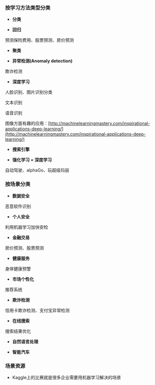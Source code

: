 ### 按学习方法类型分类

* **分类**

* **回归**

预测保险费用、股票预测、房价预测

* **聚类**

* **异常检测\(Anomaly detection\)**

欺诈检测

* **深度学习**

人脸识别、图片识别分类

文本识别

语音识别

图像方面有趣的应用：[http://machinelearningmastery.com/inspirational-applications-deep-learning/](http://machinelearningmastery.com/inspirational-applications-deep-learning/)

* **搜索引擎**

* **强化学习 + 深度学习**

自动驾驶、alphaGo、玩超级玛丽

### 按场景分类

* **数据安全**

恶意软件识别

* **个人安全**

利用机器学习加快安检

* **金融交易**

房价预测、股票预测

* **健康服务**

身体健康预警

* **市场个性化**

推荐系统

* **欺诈检测**

信用卡欺诈检测、支付宝异常检测

* **在线搜索**

搜索结果优化

* **自然语言处理**

* **智能汽车**



### 场景资源

* Kaggle上的比赛就是很多企业需要用机器学习解决的场景



